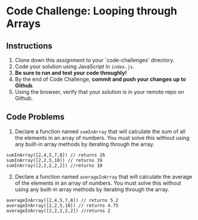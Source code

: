 # Code Challenge: Looping through Arrays

## Instructions

1. Clone down this assignment to your `code-challenges' directory.  
2. Code your solution using JavaScript in `index.js`. 
3. **Be sure to run and test your code throughly!**
4. By the end of Code Challenge, **commit and push your changes up to Github**.
5. Using the browser, verify that your solution is in your remote repo on Github.

## Code Problems

1. Declare a function named `sumInArray` that will calculate the sum of all the elements in an array of numbers. You must solve this without using any built-in array methods by iterating through the array.  
```
sumInArray([2,4,5,7,8]) // returns 26
sumInArray([2,2,5,10]) // returns 19
sumInArray([2,2,2,2,2]) //returns 10
```

2. Declare a function named `averageInArray` that will calculate the  average of the elements in an array of numbers. You must solve this without using any built-in array methods by iterating through the array.  
```
averageInArray([2,4,5,7,8]) // returns 5.2
averageInArray([2,2,5,10]) // returns 4.75
averageInArray([2,2,2,2,2]) //returns 2
```
